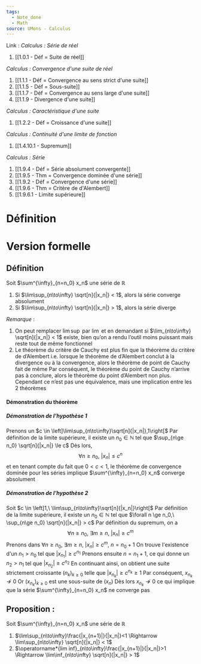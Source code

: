 ```yaml
---
tags:
  - Note_done
  - Math
source: UMons - Calculus
---
```


Link :
_Calculus : Série de réel_
1. [[1.0.1 - Déf = Suite de réel]]

_Calculus : Convergence d'une suite de réel_
1. [[1.1.1 - Déf = Convergence au sens strict d'une suite]]
2. [[1.1.5 - Déf = Sous-suite]]
3. [[1.1.7 - Déf = Convergence au sens large d'une suite]]
4. [[1.1.9 - Divergence d'une suite]]

_Calculus : Caractéristique d'une suite_
1. [[1.2.2 - Déf = Croissance d'une suite]]

_Calculus : Continuité d'une limite de fonction_ 
1. [[1.4.10.1 - Supremum]]

_Calculus : Série_ 
1. [[1.9.4 - Déf = Série absolument convergente]]
2. [[1.9.5 - Thm = Convergence dominée d'une série]]
3. [[1.9.2 - Déf = Convergence d'une série]]
4. [[1.9.6 - Thm = Critère de d'Alembert]]
5. [[1.9.6.1 - Limite supérieure]]


# Définition

# Version formelle
## Définition
Soit $\sum^{\infty}_{n=n_0} x_n$ une série de $\mathbb{R}$
1. Si $\lim\sup_{n\to\infty} \sqrt[n]{|x_n|} < 1$, alors la série converge absolument 
2. Si $\lim\sup_{n\to\infty} \sqrt[n]{|x_n|} > 1$, alors la série diverge

_Remarque_ :
1. On peut remplacer $\lim\sup$ par $\lim$ et en demandant si $\lim_{n\to\infty} \sqrt[n]{|x_n|} < 1$ existe, bien qu’on a rendu l’outil moins puissant mais reste tout de même fonctionnel 
2. Le théorème du critère de Cauchy est plus fin que la théorème du critère de d’Alembert i.e. lorsque le théorème de d’Alembert conclut à la divergence ou à la convergence, alors le théorème de point de Cauchy fait de même 
Par conséquent, le théorème du point de Cauchy n’arrive pas à conclure, alors le théorème du point d’Alembert non plus. 
Cependant ce n’est pas une équivalence, mais une implication entre les 2 théorèmes

#### Démonstration du théorème 
##### Démonstration de l’hypothèse 1 
Prenons un $c \in \left]\lim\sup_{n\to\infty}\sqrt[n]{|x_n|},1\right[$ 
Par définition de la limite supérieure, il existe un $n_0 \in \mathbb{N}$ tel que $\sup_{n\ge n_0} \sqrt[n]{|x_n|} \le c$ 
Dès lors, $$\forall n \ge n_0,\ |x_n| \le c^n$$ et en tenant compte du fait que $0 < c < 1$, le théorème de convergence dominée pour les séries implique $\sum^{\infty}_{n=n_0} x_n$ converge absolument

##### Démonstration de l'hypothèse 2
Soit $c \in \left]1,\ \lim\sup_{n\to\infty}\sqrt[n]{|x_n|}\right[$ 
Par définition de la limite supérieure, il existe un $n_0 \in \mathbb{N}$ tel que $\forall n \ge n_0,\ \sup_{n\ge n_0} \sqrt[n]{|x_n|} > c$ 
Par définition du supremum, on a $$\forall n \ge n_0,\ \exists m \ge n,\ |x_n| \ge c^m$$
Prenons dans $\forall n \ge n_0,\ \exists m \ge n,\ |x_n| \ge c^m$, $n=n_0 +1$ 
On trouve l'existence d'un $n_1 > n_0$ tel que $|x_{n_1}| \ge c^{n_1}$ 
Prenons ensuite $n = n_1 +1$, ce qui donne un $n_2 > n_1$ tel que $|x_{n_2}| \ge c^{n_2}$ 
En continuant ainsi, on obtient une suite strictement croissante $(n_k)_{k\ge0}$ telle que $|x_{n_k}| \ge c^{n_k} \ge 1$ 
Par conséquent, $x_{n_k}\not\to0$ 
Or $(x_{n_k})_{k\ge 0}$ est une sous-suite de $(x_n)$ 
Dès lors $x_{n_k}\not\to0$ ce qui implique que la série $\sum^{\infty}_{n=n_0} x_n$ ne converge pas
## Proposition :
Soit $\sum^{\infty}_{n=n_0} x_n$ une série de $\mathbb{R}$
1. $\lim\sup_{n\to\infty}\frac{|x_{n+1}|}{|x_n|}<1 \Rightarrow \lim\sup_{n\to\infty} \sqrt[n]{|x_n|} < 1$
2. $\operatorname*{lim inf}_{n\to\infty}\frac{|x_{n+1}|}{|x_n|}>1 \Rightarrow \lim\inf_{n\to\infty} \sqrt[n]{|x_n|} > 1$

